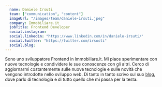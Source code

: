 ```yaml
---
  name: Daniele Irsuti
  team: ["communication", "content"]
  imageUrl: "/images/team/daniele-irsuti.jpeg"
  company: Immobiliare.it
  jobTitle: Frontend Developer
  social.instagram: 
  social.linkedin: "https://www.linkedin.com/in/daniele-irsuti/"
  social.twitter: "https://twitter.com/irsooti"
  social.blog: 
---
```


Sono uno sviluppatore Frontend in Immobiliare.it. 
Mi piace sperimentare con nuove tecnologie e condividere le sue conoscenze con gli altri. Cerco di aggiornarmi costantemente sulle nuove tecnologie e sulle novità che vengono introdotte nello sviluppo web.
Di tanto in tanto scrivo sul suo [blog](https://danieleirsuti.dev/), dove parlo di tecnologia e di tutto quello che mi passa per la testa.
